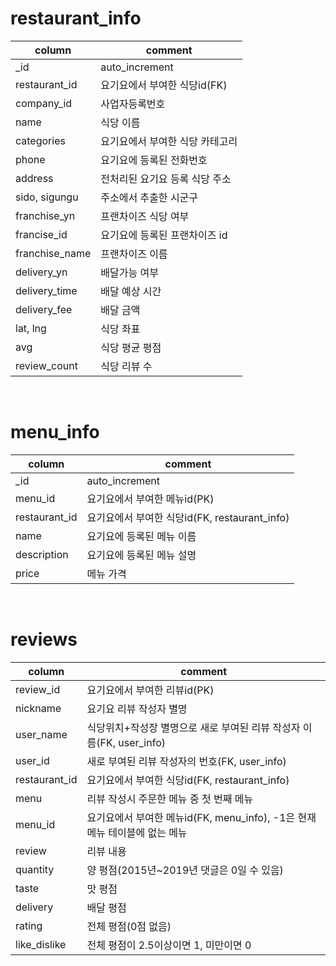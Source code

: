# restaurant_info
|column|comment|
|--|--|
|_id|auto_increment|
|restaurant_id|요기요에서 부여한 식당id(FK)|
|company_id|사업자등록번호|
|name|식당 이름|
|categories|요기요에서 부여한 식당 카테고리|
|phone|요기요에 등록된 전화번호|
|address|전처리된 요기요 등록 식당 주소|
|sido, sigungu|주소에서 추출한 시군구|
|franchise_yn|프랜차이즈 식당 여부|
|francise_id|요기요에 등록된 프랜차이즈 id|
|franchise_name|프랜차이즈 이름|
|delivery_yn|배달가능 여부|
|delivery_time|배달 예상 시간|
|delivery_fee|배달 금액|
|lat, lng|식당 좌표|
|avg|식당 평균 평점|
|review_count|식당 리뷰 수|
<br>

# menu_info
|column|comment|
|--|--|
|_id|auto_increment|
|menu_id|요기요에서 부여한 메뉴id(PK)|
|restaurant_id|요기요에서 부여한 식당id(FK, restaurant_info)|
|name|요기요에 등록된 메뉴 이름|
|description|요기요에 등록된 메뉴 설명|
|price|메뉴 가격|
<br>

# reviews
|column|comment|
|--|--|
|review_id|요기요에서 부여한 리뷰id(PK)|
|nickname|요기요 리뷰 작성자 별명|
|user_name|식당위치+작성장 별명으로 새로 부여된 리뷰 작성자 이름(FK, user_info)|
|user_id|새로 부여된 리뷰 작성자의 번호(FK, user_info)|
|restaurant_id|요기요에서 부여한 식당id(FK, restaurant_info)|
|menu|리뷰 작성시 주문한 메뉴 중 첫 번째 메뉴|
|menu_id|요기요에서 부여한 메뉴id(FK, menu_info), -1은 현재 메뉴 테이블에 없는 메뉴|
|review|리뷰 내용|
|quantity|양 평점(2015년~2019년 댓글은 0일 수 있음)|
|taste|맛 평점|
|delivery|배달 평점|
|rating|전체 평점(0점 없음)|
|like_dislike|전체 평점이 2.5이상이면 1, 미만이면 0|
